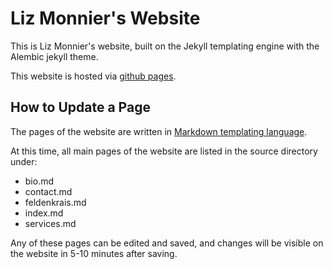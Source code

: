 # Liz Monnier's Website

This is Liz Monnier's website, built on the Jekyll templating engine with the Alembic jekyll theme.

This website is hosted via [github pages](calendar.google.com/calendar/b/1/r?tab=mc1). 


## How to Update a Page

The pages of the website are written in [Markdown templating language](https://www.markdownguide.org/cheat-sheet/).

At this time, all main pages of the website are listed in the source directory under:

- bio.md
- contact.md
- feldenkrais.md
- index.md
- services.md

Any of these pages can be edited and saved, and changes will be visible on the website in 5-10 minutes after saving.
